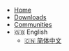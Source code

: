 - [Home](/en/home)
- [Downloads](/en/home#downloads)
- [Communities](/en/home#communities)
- :uk: English
  - <a href="#/home" target="_blank">:cn: 简体中文</a>